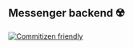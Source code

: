 ## Messenger backend ☢️

[![Commitizen friendly](https://img.shields.io/badge/commitizen-friendly-brightgreen.svg)](http://commitizen.github.io/cz-cli/)
